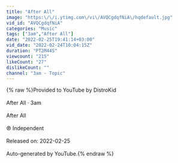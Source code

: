 ```yaml
---
title: "After All"
image: "https:\/\/i.ytimg.com\/vi\/AVQCgdqfNiA\/hqdefault.jpg"
vid_id: "AVQCgdqfNiA"
categories: "Music"
tags: ["3am","After All"]
date: "2022-02-25T19:41:14+03:00"
vid_date: "2022-02-24T10:04:15Z"
duration: "PT2M44S"
viewcount: "215"
likeCount: "27"
dislikeCount: ""
channel: "3am - Topic"
---
```

{% raw %}Provided to YouTube by DistroKid<br /><br />After All · 3am<br /><br />After All<br /><br />℗ Independent<br /><br />Released on: 2022-02-25<br /><br />Auto-generated by YouTube.{% endraw %}
